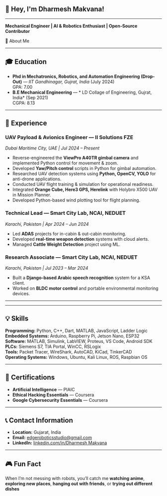 ##  👋 Hey, I'm Dharmesh Makvana!
---
**Mechanical Engineer | AI & Robotics Enthusiast | Open-Source Contributor**  

🤖  About Me


---

## 🎓 Education
- **Phd in Mechatronics, Robotics, and Automation Engineering (Drop-Out)** — *IIT Gandhinagar, Gujrat, India* (July 2024)  
  GPA: 7.00 
- **B.E Mechanical Engineering** — * LD Collage of Engineering, Gujrat, India* (Sep 2021)  
  CGPA: 8.13
---

## 💼 Experience

### **UAV Payload & Avionics Engineer** — II Solutions FZE  
*Dubai Maritime City, UAE | Jul 2024 – Present*
- Reverse-engineered the **ViewPro A40TR gimbal camera** and implemented Python control for movement & zoom.  
- Developed **Yaw/Pitch control** scripts in Python for gimbal automation.  
- Researched UAV detection systems using **Python, OpenCV, YOLO** for anti-drone applications.  
- Conducted UAV flight training & simulation for operational readiness.  
- Integrated **Orange Cube, Here3 GPS, Herelink** with Holybro X500 UAV in Mission Planner.  
- Developed Python-based wind plotting tool for flight planning.  

### **Technical Lead** — Smart City Lab, NCAI, NEDUET  
*Karachi, Pakistan | Apr 2024 – Jun 2024*
- Led **ADAS** projects for in-cabin & out-cabin monitoring.  
- Developed **real-time weapon detection** systems with cloud alerts.  
- Managed **Cattle Weight Detection** project using ML.  

### **Research Associate** — Smart City Lab, NCAI, NEDUET  
*Karachi, Pakistan | Jul 2023 – Mar 2024*
- Built a **Django-based Arabic speech recognition** system for a KSA client.  
- Worked on **BLDC motor control** and portable environmental monitoring devices.  

---

---

## 💡 Skills
**Programming:** Python, C++, Dart, MATLAB, JavaScript, Ladder Logic  
**Embedded Systems:** Arduino, Raspberry Pi, Jetson Nano, ESP32  
**Software:** MATLAB, Simulink, LabVIEW, Proteus, VS Code, Android SDK  
**PLCs:** Siemens S7, TIA Portal, WinCC, RSLogix  
**Tools:** Packet Tracer, WireShark, AutoCAD, KiCad, TinkerCAD  
**Operating Systems:** Windows, Ubuntu, Kali Linux, ROS, Raspbian OS  

---

## 📜 Certifications
- **Artificial Intelligence** — PIAIC  
- **Ethical Hacking Essentials** — Coursera  
- **Google Cybersecurity Essentials** — Coursera  

---

## 📞 Contact Information
- **Location:** Gujarat, India  
- **Email:** edgeroboticsstudio@gmail.com  
- **LinkedIn:** [linkedin.com/in/Dharmesh Makvana](https://linkedin.com/in/dharmesh-makvana)  

---

## 🎮 Fun Fact
When I’m not messing with robots, you’ll catch me **watching anime**, **exploring new places**, **hanging out with friends**, or **trying out different dishes**

